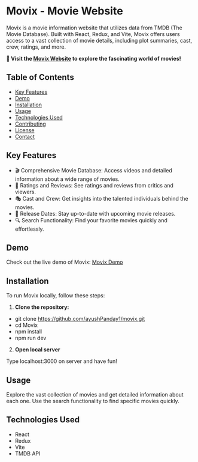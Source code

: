 # Movix - Movie Website

Movix is a movie information website that utilizes data from TMDB (The Movie Database). Built with React, Redux, and Vite, Movix offers users access to a vast collection of movie details, including plot summaries, cast, crew, ratings, and more.

**🚀 Visit the [Movix Website](https://moviiixx.netlify.app/) to explore the fascinating world of movies!**

## Table of Contents

- [Key Features](#key-features)
- [Demo](#demo)
- [Installation](#installation)
- [Usage](#usage)
- [Technologies Used](#technologies-used)
- [Contributing](#contributing)
- [License](#license)
- [Contact](#contact)

## Key Features

- 🎬 Comprehensive Movie Database: Access videos and detailed information about a wide range of movies.
- 🌟 Ratings and Reviews: See ratings and reviews from critics and viewers.
- 🎭 Cast and Crew: Get insights into the talented individuals behind the movies.
- 📅 Release Dates: Stay up-to-date with upcoming movie releases.
- 🔍 Search Functionality: Find your favorite movies quickly and effortlessly.

## Demo

Check out the live demo of Movix: [Movix Demo](https://moviiixx.netlify.app/)

## Installation

To run Movix locally, follow these steps:

1. **Clone the repository:**
- git clone https://github.com/ayushPanday1/movix.git
- cd Movix
- npm install
- npm run dev

2. **Open local server**

Type localhost:3000 on server and have fun!

## Usage

Explore the vast collection of movies and get detailed information about each one. Use the search functionality to find specific movies quickly.

## Technologies Used

- React
- Redux
- Vite
- TMDB API




